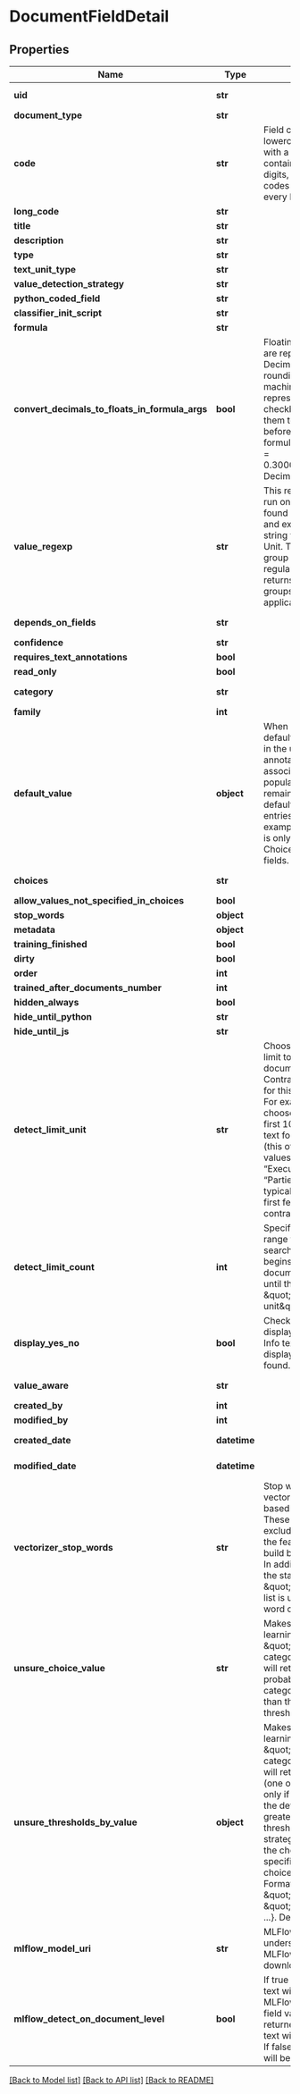 # DocumentFieldDetail

## Properties
Name | Type | Description | Notes
------------ | ------------- | ------------- | -------------
**uid** | **str** |  | [optional] [readonly] 
**document_type** | **str** |  | 
**code** | **str** | Field codes must be lowercase, should start with  a Latin letter, and contain only Latin letters, digits, underscores. Field codes must be unique to every Document Type. | 
**long_code** | **str** |  | [optional] 
**title** | **str** |  | 
**description** | **str** |  | [optional] 
**type** | **str** |  | [optional] 
**text_unit_type** | **str** |  | [optional] 
**value_detection_strategy** | **str** |  | [optional] 
**python_coded_field** | **str** |  | [optional] 
**classifier_init_script** | **str** |  | [optional] 
**formula** | **str** |  | [optional] 
**convert_decimals_to_floats_in_formula_args** | **bool** | Floating point field values      are represented in Python Decimal type to avoid rounding problems in machine numbers representations.      Use this checkbox for converting them to Python float type before calculating the formula.      Float: 0.1 + 0.2 &#x3D; 0.30000000000000004. Decimal: 0.1 + 0.2 &#x3D; 0.3. | [optional] 
**value_regexp** | **str** | This regular expression is run on the sentence      found by a Field Detector and extracts a specific string value from a Text Unit. The first matching group is used if      the regular expression returns multiple matching groups. This is only applicable to string fields. | [optional] 
**depends_on_fields** | **str** |  | [optional] [readonly] 
**confidence** | **str** |  | [optional] 
**requires_text_annotations** | **bool** |  | [optional] 
**read_only** | **bool** |  | [optional] 
**category** | **str** |  | [optional] [readonly] 
**family** | **int** |  | [optional] 
**default_value** | **object** | When populated, this      default value is displayed in the user interface’s annotator sidebar for the associated field. If not populated, the      Field Value remains empty by default. Please wrap entries with quotes, example: “landlord”. This is only applicable       to Choice and Multichoice fields. | [optional] 
**choices** | **str** |  | [optional] [readonly] 
**allow_values_not_specified_in_choices** | **bool** |  | [optional] 
**stop_words** | **object** |  | [optional] 
**metadata** | **object** |  | [optional] 
**training_finished** | **bool** |  | [optional] 
**dirty** | **bool** |  | [optional] 
**order** | **int** |  | [optional] 
**trained_after_documents_number** | **int** |  | [optional] 
**hidden_always** | **bool** |  | [optional] 
**hide_until_python** | **str** |  | [optional] 
**hide_until_js** | **str** |  | [optional] 
**detect_limit_unit** | **str** | Choose to add an upward limit to the amount of document text                                           ContraxSuite will search for this Document Field. For example, you can choose                                           to only search the first 10 paragraphs of text for the value required (this                                           often works best for values like “Company,” “Execution Date,” or “Parties,”                                          all of which typically appear in the first few paragraphs of a contract). | [optional] 
**detect_limit_count** | **int** | Specify the maximum  range for a bounded search. Field detection begins at the top of the document and continues until this Nth  \&quot;Detect limit unit\&quot; element. | [optional] 
**display_yes_no** | **bool** | Checking this box will      display “Yes” if Related Info text is found, and display “No” if no text is found. | [optional] 
**value_aware** | **str** |  | [optional] [readonly] 
**created_by** | **int** |  | [optional] 
**modified_by** | **int** |  | 
**created_date** | **datetime** |  | [optional] [readonly] 
**modified_date** | **datetime** |  | [optional] [readonly] 
**vectorizer_stop_words** | **str** | Stop words for vectorizers      user in field-based ML field detection. These stop words are excluded from going into the feature vector part      build based on this field. In addition to these words the standard sklearn \&quot;english\&quot; word list is used.      Format: each word on new line | [optional] 
**unsure_choice_value** | **str** | Makes sense for machine learning      strategies with \&quot;Unsure\&quot; category. The strategy will return this value if probabilities of all other categories      appear lower than the specified threshold. | [optional] 
**unsure_thresholds_by_value** | **object** | Makes sense for machine learning      strategies with \&quot;Unsure\&quot; category. The strategy will return concrete result (one of choice values) only if      the probability of the detected value is greater than this threshold. Otherwise the strategy returns None      or the choice value specified in \&quot;Unsure choice value\&quot; field. Format: { \&quot;value1\&quot;: 0.9, \&quot;value2\&quot;: 0.5, ...}.      Default: 0.9 | [optional] 
**mlflow_model_uri** | **str** | MLFlow model URI      understandable by the MLFlow artifact downloading routines. | [optional] 
**mlflow_detect_on_document_level** | **bool** | If true - whole      document text will be sent to the MLFlow model and the field value will be returned for the whole text with no     annotations. If false - each text unit will be sent separately. | [optional] 

[[Back to Model list]](../README.md#documentation-for-models) [[Back to API list]](../README.md#documentation-for-api-endpoints) [[Back to README]](../README.md)


